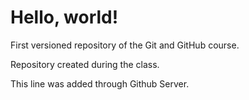 # Hello, world!
 First versioned repository of the Git and GitHub course.

 Repository created during the class.
 
 This line was added through Github Server.
